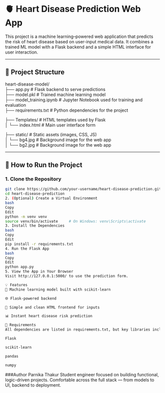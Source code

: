 # 🫀 Heart Disease Prediction Web App

This project is a machine learning–powered web application that predicts the risk of heart disease based on user-input medical data. It combines a trained ML model with a Flask backend and a simple HTML interface for user interaction.

---

## 📂 Project Structure

heart-disease-model/  
├── app.py                   # Flask backend to serve predictions  
├── model.pkl                # Trained machine learning model  
├── model_training.ipynb     # Jupyter Notebook used for training and evaluation  
├── requirements.txt         # Python dependencies for the project  
  
├── Templates/               # HTML templates used by Flask  
│   └── index.html           # Main user interface form  
  
├── static/                  # Static assets (images, CSS, JS)  
│   └── bg4.jpg              # Background image for the web app  
│   └── bg2.jpg              # Background image for the web app  

---

## 🚀 How to Run the Project

### 1. Clone the Repository
```bash
git clone https://github.com/your-username/heart-disease-prediction.git
cd heart-disease-prediction
2. (Optional) Create a Virtual Environment
bash
Copy
Edit
python -m venv venv
source venv/bin/activate     # On Windows: venv\Scripts\activate
3. Install the Dependencies
bash
Copy
Edit
pip install -r requirements.txt
4. Run the Flask App
bash
Copy
Edit
python app.py
5. View the App in Your Browser
Visit http://127.0.0.1:5000/ to use the prediction form.

💡 Features
🧠 Machine learning model built with scikit-learn

🌐 Flask-powered backend

🎨 Simple and clean HTML frontend for inputs

📊 Instant heart disease risk prediction

📌 Requirements
All dependencies are listed in requirements.txt, but key libraries include:

Flask

scikit-learn

pandas

numpy
```
###Author
Parnika Thakur
Student engineer focused on building functional, logic-driven projects.
Comfortable across the full stack — from models to UI, backend to deployment.
